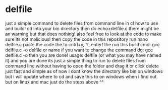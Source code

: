 # delfile
just a simple command to delete files from command line in c!
how to use and build!
cd into your bin directory
then do echo>delfile.c
there might be an warning but that does nothing!
also feel free to look at the code to make sure its not malicious!
then copy the code in this repository
run nano delfile.c
paste the code the to cntrl+x, Y, enter!
the run this build cmd: gcc delfile.c -o delfile
or name if you want to change the command do: gcc delfile.c -o <name of your cmd>
then you are done!
usage: delfile (or what you may have named it) <file to delete>
and you are done its just a simple thing to run to delete files from command line without having to open the folder and drag it or click delete just fast and simple
as of now i dont know the directory like bin on windows but i will update where to cd and save this to on windows when i find out.
but on linux and mac just do the steps above ^^
